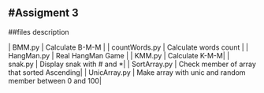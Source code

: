 #Assigment 3
---
##files description

| BMM.py | Calculate B-M-M |
| countWords.py | Calculate words count |
| HangMan.py | Real HangMan Game
 |
| KMM.py | Calculate K-M-M|
| snak.py | Display snak with # and *|
| SortArray.py | Check member of array that sorted Ascending|
| UnicArray.py | Make array with unic and random member between 0 and 100|
